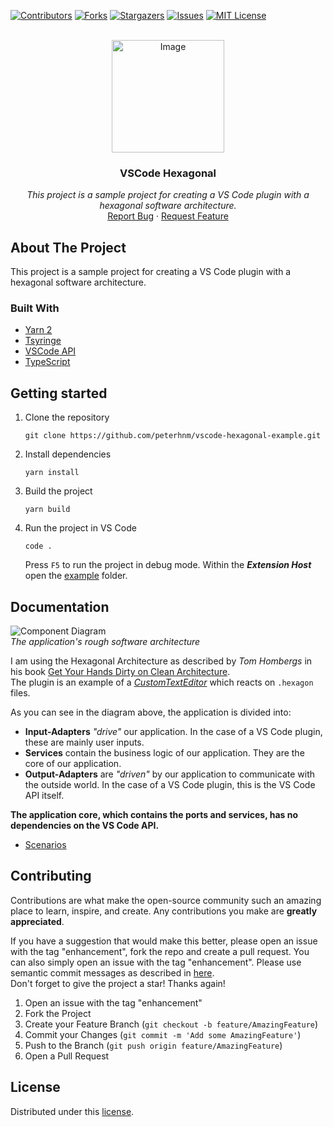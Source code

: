 <div id="top"></div>

<!-- PROJECT SHIELDS -->
[![Contributors][contributors-shield]][contributors-url]
[![Forks][forks-shield]][forks-url]
[![Stargazers][stars-shield]][stars-url]
[![Issues][issues-shield]][issues-url]
[![MIT License][license-shield]][license-url]
<!-- END OF PROJECT SHIELDS -->

<!-- PROJECT LOGO -->
<br />
<div align="center">
    <a href="https://www.flaticon.com/free-icon/data-analytics_2299744?term=hexagon&page=1&position=24&origin=style&related_id=2299744">
        <img src="images/hexagon.png" alt="Image" height="180">
    </a>
    <h3>VSCode Hexagonal</h3>
    <p>
        <i>This project is a sample project for creating a VS Code plugin with a hexagonal software architecture.</i>
        <br />
        <a href="https://github.com/peterhnm/vscode-hexagonal-example/issues">Report Bug</a>
        ·
        <a href="https://github.com/peterhnm/vscode-hexagonal-example/pulls">Request Feature</a>
    </p>
</div>

## About The Project

This project is a sample project for creating a VS Code plugin with a hexagonal software architecture.

### Built With

* [Yarn 2](https://yarnpkg.com/getting-started/install)
* [Tsyringe](https://github.com/microsoft/tsyringe)
* [VSCode API](https://code.visualstudio.com/api/references/vscode-api)
* [TypeScript](https://www.typescriptlang.org/)

## Getting started

1. Clone the repository
   ```shell
   git clone https://github.com/peterhnm/vscode-hexagonal-example.git
   ```
2. Install dependencies
   ```shell
   yarn install
   ```
3. Build the project
   ```shell
   yarn build
   ```
4. Run the project in VS Code
   ```shell
   code .
   ```
   Press `F5` to run the project in debug mode.
   Within the **_Extension Host_** open the [example](example) folder.

## Documentation

<p>
   <img src="https://www.plantuml.com/plantuml/proxy?cache=no&src=https://github.com/peterhnm/vscode-hexagonal-example/blob/main/docs/Architecture.puml?raw=true" alt="Component Diagram" /><br />
   <em>The application's rough software architecture</em>
</p>

I am using the Hexagonal Architecture as described by *Tom Hombergs* in his book
[Get Your Hands Dirty on Clean Architecture](https://www.packtpub.com/product/get-your-hands-dirty-on-clean-architecture/9781839211966).  
The plugin is an example of a [*CustomTextEditor*](https://code.visualstudio.com/api/extension-guides/custom-editors)
which reacts on `.hexagon` files.

As you can see in the diagram above, the application is divided into:

* **Input-Adapters** *"drive"* our application. In the case of a VS Code plugin, these are mainly user inputs.
* **Services** contain the business logic of our application. They are the core of our application.
* **Output-Adapters** are *"driven"* by our application to communicate with the outside world.
  In the case of a VS Code plugin, this is the VS Code API itself.

**The application core, which contains the ports and services, has no dependencies on the VS Code API.**

* [Scenarios](docs/Scenarios.md)

## Contributing

Contributions are what make the open-source community such an amazing place to learn, inspire, and create. Any
contributions you make are **greatly appreciated**.

If you have a suggestion that would make this better, please open an issue with the tag "enhancement", fork the repo and
create a pull request. You can also simply open an issue with the tag "enhancement".
Please use semantic commit messages as described
in [here](https://gist.github.com/joshbuchea/6f47e86d2510bce28f8e7f42ae84c716).  
Don't forget to give the project a star! Thanks again!

1. Open an issue with the tag "enhancement"
2. Fork the Project
3. Create your Feature Branch (`git checkout -b feature/AmazingFeature`)
4. Commit your Changes (`git commit -m 'Add some AmazingFeature'`)
5. Push to the Branch (`git push origin feature/AmazingFeature`)
6. Open a Pull Request

## License

Distributed under this [license](LICENSE).

<!-- MARKDOWN LINKS & IMAGES -->
<!-- https://www.markdownguide.org/basic-syntax/#reference-style-links -->

[contributors-shield]: https://img.shields.io/github/contributors/peterhnm/vscode-hexagonal-example.svg?style=for-the-badge

[contributors-url]: https://github.com/peterhnm/vscode-hexagonal-example/graphs/contributors

[forks-shield]: https://img.shields.io/github/forks/peterhnm/vscode-hexagonal-example.svg?style=for-the-badge

[forks-url]: https://github.com/peterhnm/vscode-hexagonal-example/network/members

[stars-shield]: https://img.shields.io/github/stars/peterhnm/vscode-hexagonal-example.svg?style=for-the-badge

[stars-url]: https://github.com/peterhnm/vscode-hexagonal-example/stargazers

[issues-shield]: https://img.shields.io/github/issues/peterhnm/vscode-hexagonal-example.svg?style=for-the-badge

[issues-url]: https://github.com/peterhnm/vscode-hexagonal-example/issues

[license-shield]: https://img.shields.io/github/license/peterhnm/vscode-hexagonal-example.svg?style=for-the-badge

[license-url]: https://github.com/peterhnm/vscode-hexagonal-example/blob/main/LICENSE
